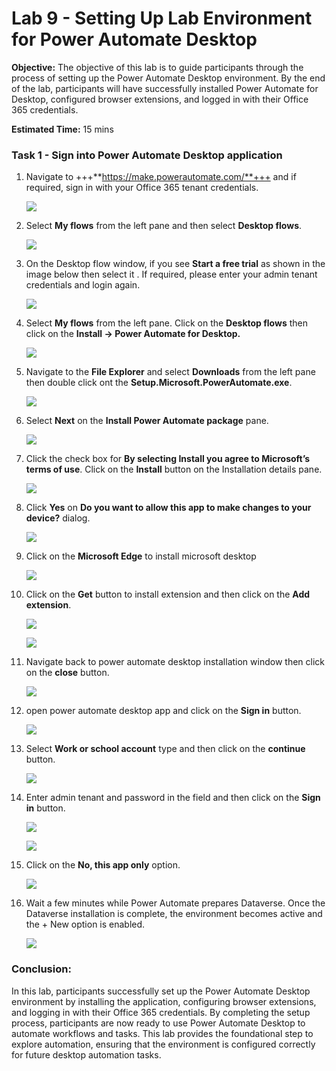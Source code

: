 # **Lab 9 - Setting Up Lab Environment for Power Automate Desktop** 

**Objective:** The objective of this lab is to guide participants
through the process of setting up the Power Automate Desktop
environment. By the end of the lab, participants will have successfully
installed Power Automate for Desktop, configured browser extensions, and
logged in with their Office 365 credentials.

**Estimated Time:** 15 mins

### **Task 1 - Sign into Power Automate Desktop application**

1.  Navigate to +++**https://make.powerautomate.com/**+++ and if required, sign in with your Office
    365 tenant credentials.

    ![](./media/image0.png)

2. Select **My flows** from the left pane and then select **Desktop flows**.

    ![](./media/image0.1.png)

3. On the Desktop flow window, if you see **Start a free trial** as shown in the image below then select it . If required, please enter your admin tenant credentials and login again.

    ![](./media/image0.2.png)

    
4.  Select **My flows** from the left pane. Click on the **Desktop flows** then
    click on the **Install -> Power Automate for Desktop.**

    ![](./media/9a1.png)



5.  Navigate to the **File Explorer** and select **Downloads** from the left pane
    then double click ont the **Setup.Microsoft.PowerAutomate.exe**.

    ![](./media/image2.png)


6.  Select **Next** on the **Install Power Automate package** pane.

    ![](./media/image3.png)


7.  Click the check box for **By selecting Install you agree to Microsoft’s
    terms of use**. Click on the **Install** button on the Installation details pane.

    ![](./media/image4.png)


8.  Click **Yes** on **Do you want to allow this app to make changes to
    your device?** dialog.

    ![](./media/image5.png)

9. Click on the **Microsoft Edge** to install microsoft desktop

    ![](./media/9a2.png)

10. Click on the **Get** button to install extension and then click on the **Add extension**.

    ![](./media/9a3.png)


    ![](./media/9a4.png)

11. Navigate back to power automate desktop installation window then click on the **close** button.

    ![](./media/9a5.png)

12. open power automate desktop app and click on the **Sign in** button.

    ![](./media/9a6.png)

13. Select **Work or school account** type and then click on the **continue** button.

    ![](./media/9a7.png)

14. Enter admin tenant and password in the field and then click on the **Sign in** button.


    ![](./media/9a8.png)

    ![](./media/9a9.png)

15. Click on the **No, this app only** option.

    ![](./media/9a10.png)

16. Wait a few minutes while Power Automate prepares Dataverse. Once the Dataverse installation is complete, the environment becomes active and the + New option is enabled.

    ![](./media/9a11.png)


### Conclusion:

In this lab, participants successfully set up the Power
Automate Desktop environment by installing the application, configuring
browser extensions, and logging in with their Office 365 credentials. By
completing the setup process, participants are now ready to use Power
Automate Desktop to automate workflows and tasks. This lab provides the
foundational step to explore automation, ensuring that the environment
is configured correctly for future desktop automation tasks.
